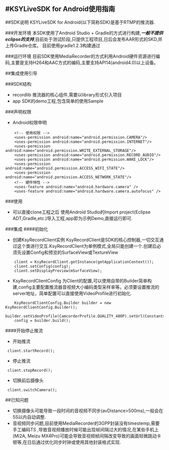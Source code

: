 #KSYLiveSDK for Android使用指南
---
##SDK说明
KSYLiveSDK for Android(以下简称SDK)是基于RTMP的推流器.

###开发环境
本SDK使用了Android Studio + Gradle的方式进行构建,***一般不提供eclipse的支持***,目前处于测试阶段,只提供工程项目,日后会发布AAR形式的SKD,并上传Gradle仓库。
目前使用gradle1.2.3构建通过

###运行环境
目前SDK使用MediaRecorder的方式利用Android硬件资源进行编码,主要是支持H264和AAC方式的编码,主要支持API14(android4.0)以上设备。

##集成使用引导

###SDK结构
- recordlib 推流器的核心组件,需要以library形式引入项目
- app SDK的demo工程,包含简单的使用Sample

###声明权限
- Android权限申明

```
	<!-- 使用权限 -->
    <uses-permission android:name="android.permission.CAMERA"/>
    <uses-permission android:name="android.permission.INTERNET"/>
    <uses-permission android:name="android.permission.WRITE_EXTERNAL_STORAGE"/>
    <uses-permission android:name="android.permission.RECORD_AUDIO"/>
    <uses-permission android:name="android.permission.WAKE_LOCK"/>
    <uses-permission android:name="android.permission.ACCESS_WIFI_STATE"/>
    <uses-permission android:name="android.permission.ACCESS_NETWORK_STATE"/>
	<!-- 硬件特性 -->
    <uses-feature android:name="android.hardware.camera" />
    <uses-feature android:name="android.hardware.camera.autofocus" />
```

###使用

- 可以直接clone工程之后 使用Android Studio的Import project(Eclipse ADT,Gradle,etc.)导入工程,app即为示例Demo,直接运行即可.

###集成
####初始化

- 创建KsyRecordClient实例 KsyRecordClient是SDK的核心控制器,一切交互通过这个类进行交互.KsyRecordClient为单例模式,全局只能创建一个.创建后必须先设置Config和预览的SurfaceView或TextureView

```
	client = KsyRecordClient.getInstance(getApplicationContext());
	client.setConfig(config);
	client.setDisplayPreview(mSurfaceView);

```
- KsyRecordClientConfig 为Client的配置,可以使用自带的Builder简单构建,config主要配置推流器音视频大小编码类型采样率等。必须要设置推流的server地址，简单配置可以直接使用VideoProfile进行初始化.

```
	KsyRecordClientConfig.Builder builder = new KsyRecordClientConfig.Builder();
	builder.setVideoProfile(CamcorderProfile.QUALITY_480P).setUrl(Constants.URL_DEFAULT);
	config = builder.build();
```
####开始停止推流

- 开始推流
```
 client.startRecord();
```

- 停止推流
```
 client.stopRecord();
```

- 切换前后摄像头
```
 client.switchCamera();
```

##已知问题
- 切换摄像头可能导致一段时间的音视频不同步(avDistance>500ms),一般会在5S以内自动调整.
- 音视频同步问题,目前使用MediaRecorder的3GPP封装没有timestemp,需要手工编码TS
,导致音视频播放时候可能出现帧间隔过大的情况,在某些手机上(Mi2A, Meizu MX4Pro)可能会导致音视频帧间隔改变导致的画面轻微跳动卡顿等,在日后通过优化同步时钟或使用其他封装格式实现.
